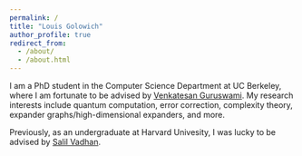 ```yaml
---
permalink: /
title: "Louis Golowich"
author_profile: true
redirect_from: 
  - /about/
  - /about.html
---
```


I am a PhD student in the Computer Science Department at UC Berkeley, where I am fortunate to be advised by [Venkatesan Guruswami](https://people.eecs.berkeley.edu/~venkatg/). My research interests include quantum computation, error correction, complexity theory, expander graphs/high-dimensional expanders, and more.

Previously, as an undergraduate at Harvard Univesity, I was lucky to be advised by [Salil Vadhan](https://salil.seas.harvard.edu).

